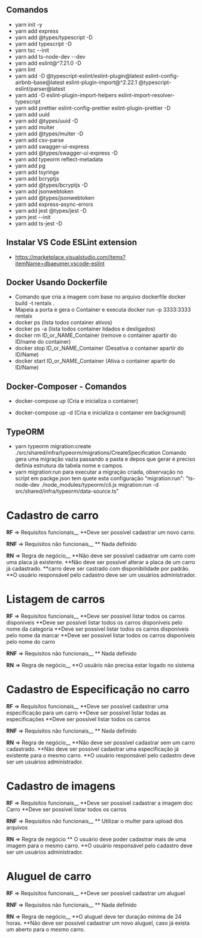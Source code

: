 ## Comandos

* yarn init -y
* yarn add express
* yarn add @types/typescript -D
* yarn add typescript -D
* yarn tsc --init
* yarn add ts-node-dev --dev
* yarn add eslint@^7.21.0 -D
* yarn lint
* yarn add -D @typescript-eslint/eslint-plugin@latest eslint-config-airbnb-base@latest eslint-plugin-import@^2.22.1 @typescript-eslint/parser@latest
* yarn add -D eslint-plugin-import-helpers eslint-import-resolver-typescript
* yarn add prettier eslint-config-prettier eslint-plugin-prettier -D
* yarn add uuid
* yarn add @types/uuid -D
* yarn add multer 
* yarn add @types/multer -D
* yarn add csv-parse
* yarn add swagger-ui-express
* yarn add @types/swagger-ui-express -D
* yarn add typeorm reflect-metadata
* yarn add pg
* yarn add tsyringe
* yarn add bcryptjs
* yarn add @types/bcryptjs -D
* yarn add jsonwebtoken
* yarn add @types/jsonwebtoken
* yarn add express-async-errors
* yarn add jest @types/jest -D
* yarn jest --init
* yarn add  ts-jest -D

## Instalar VS Code ESLint extension
* https://marketplace.visualstudio.com/items?itemName=dbaeumer.vscode-eslint

## Docker Usando Dockerfile


* Comando que cria a imagem com base no arquivo dockerfile docker build -t  rentalx .
* Mapeia a porta e gera o Container  e executa docker run  -p 3333:3333 rentalx
* docker ps (lista todos container ativos)
* docker ps -a (lista todos container lidados e desligados)
* docker rm ID_or_NAME_Container (remove o container apartir do ID/name do container)
* docker stop ID_or_NAME_Container (Desativa o container apartir do ID/Name)
* docker start ID_or_NAME_Container (Ativa o container apartir do ID/Name)



## Docker-Composer - Comandos

* docker-compose up (Cria e inicializa o container)

* docker-compose up -d (Cria e inicializa o container em background)

## TypeORM 

* yarn typeorm migration:create ./src/shared/infra/typeorm/migrations/CreateSpecification Comando gera uma migração vazia passando a pasta e depos que gerar é preciso definia estrutura da tabela nome e campos.
* yarn migration:run para executar a migração criada, observação no script em packge.json tem quete esta configuração "migration:run": "ts-node-dev ./node_modules/typeorm/cli.js migration:run -d src/shared/infra/typeorm/data-source.ts"


# Cadastro de carro

**RF** => Requisitos funcionais__
    **Deve ser possível cadastrar um novo carro.
    

**RNF** => Requisitos não funcionais__
   ** Nada definido

**RN** => Regra de negócio__
    **Não deve ser possível cadastrar um carro com uma placa já existente.
    **Não deve ser possível alterar a placa de um carro já cadastrado.
    **carro deve ser castrado com disponibilidade por padrão.
    **O usuário responsável pelo cadastro deve ser  um usuários administrador.

# Listagem de carros

**RF** => Requisitos funcionais__
    **Deve ser possível listar todos os carros disponíveis
    **Deve ser possível listar todos os carros disponíveis pelo nome da categoria
    **Deve ser possível listar todos os carros disponíveis pelo nome da marcar
    **Deve ser possível listar todos os carros disponíveis pelo nome do carro

**RNF** => Requisitos não funcionais__
   ** Nada definido

**RN** => Regra de negócio__
 **O usuãrio não precisa estar logado no sistema

# Cadastro de Especificação no carro

**RF** => Requisitos funcionais__
    **Deve ser possível cadastrar uma especificação para um carro
    **Deve ser possível listar todas as especificações
    **Deve ser possível listar todos os carros

**RNF** => Requisitos não funcionais__
   ** Nada definido

**RN** => Regra de negócio__
  **Não deve ser possível cadastrar sem um carro cadastrado.
  **Não deve ser possível cadastrar uma especificação já existente para o mesmo carro.
  **O usuário responsável pelo cadastro deve ser  um usuários administrador.

# Cadastro de imagens

**RF** => Requisitos funcionais__
    **Deve ser possível cadastrar a imagem doc Carro
    **Deve ser possível listar todos os carros

**RNF** => Requisitos não funcionais__
   ** Utilizar o multer para upload dos arquivos

**RN** => Regra de negócio
    ** O usuário deve poder cadastrar mais de uma imagem para o mesmo carro.
    **O usuário responsável pelo cadastro deve ser  um usuários administrador.

# Aluguel de carro

**RF** => Requisitos funcionais__
**Deve ser possível cadastrar um aluguel 

**RNF** => Requisitos não funcionais__
   ** Nada definido

**RN** => Regra de negócio__
  **O aluguel deve ter duração mínima de 24 horas. 
  **Não deve ser possível cadastrar um novo aluguel, caso já exista um aberto para o mesmo carro.
  